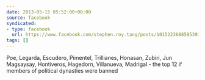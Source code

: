 ```yaml
---
date: 2013-05-15 05:52:00+08:00
source: facebook
syndicated:
- type: facebook
  url: https://www.facebook.com/stephen.roy.tang/posts/10152236885953912
tags: []
---
```


Poe, Legarda, Escudero, Pimentel, Trillianes, Honasan, Zubiri, Jun Magsaysay, Hontiveros, Hagedorn, Villanueva, Madrigal - the top 12 if members of political dynasties were banned